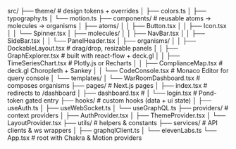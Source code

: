 src/
├── theme/                    # design tokens + overrides
│   ├── colors.ts
│   ├── typography.ts
│   └── motion.ts
├── components/               # reusable atoms → molecules → organisms
│   ├── atoms/
│   │   ├── Button.tsx
│   │   ├── Icon.tsx
│   │   └── Spinner.tsx
│   ├── molecules/
│   │   ├── NavBar.tsx
│   │   ├── SideBar.tsx
│   │   └── PanelHeader.tsx
│   ├── organisms/
│   │   ├── DockableLayout.tsx       # drag/drop, resizable panels
│   │   ├── GraphExplorer.tsx        # built with react-flow + deck.gl
│   │   ├── TimeSeriesChart.tsx      # Plotly.js or Recharts
│   │   ├── ComplianceMap.tsx        # deck.gl Choropleth + Sankey
│   │   └── CodeConsole.tsx          # Monaco Editor for query console
│   └── templates/
│       └── WarRoomDashboard.tsx     # composes organisms
├── pages/                       # Next.js pages
│   ├── index.tsx                # redirects to /dashboard
│   ├── dashboard.tsx            # <WarRoomDashboard />
│   └── login.tsx                # Pond-token gated entry
├── hooks/                       # custom hooks (data + ui state)
│   ├── useAuth.ts
│   ├── useWebSocket.ts
│   └── useGraphQL.ts
├── providers/                   # context providers
│   ├── AuthProvider.tsx
│   ├── ThemeProvider.tsx
│   └── LayoutProvider.tsx
├── utils/                       # helpers & constants
├── services/                    # API clients & ws wrappers
│   ├── graphqlClient.ts
│   └── elevenLabs.ts
└── App.tsx                      # root with Chakra & Motion providers 